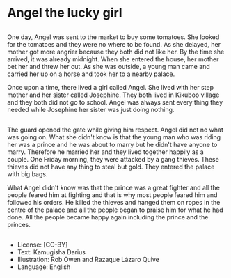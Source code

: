 # Angel the lucky girl

##
One day, Angel was sent to the market to
buy some tomatoes. She looked for the
tomatoes and they were no where to be
found. As she delayed, her mother got more
angrier because they both did not like her. 
By the time she arrived, it was already
midnight. When she entered the house, her
mother bet her and threw her out. As she
was outside, a young man came and carried
her up on a horse and took her to a nearby
palace. 

Once upon a time, there lived a girl called
Angel. She lived with her step mother and
her sister called Josephine. They both lived
in Kikuboo village and they both did not go
to school. Angel was always sent every thing
they needed while Josephine her sister was
just doing nothing. 

##
The guard opened the gate while giving him
respect. Angel did not no what was going
on. What she didn't know is that the young
man who was riding her was a prince and he
was about to marry but he didn't have
anyone to marry. Therefore he married her
and they lived together happily as a couple. 
One Friday morning, they were attacked by
a gang thieves. These thieves did not have
any thing to steal but gold. They entered the
palace with big bags. 

What Angel didn't know was that the prince
was a great fighter and all the people feared
him at fighting and that is why most people
feared him and followed his orders. He killed
the thieves and hanged them on ropes in
the centre of the palace and all the people
began to praise him for what he had done. 
All the people became happy again
including the prince and the princes. 

##
* License: [CC-BY]
* Text: Kamugisha Darius
* Illustration: Rob Owen and Razaque Lázaro Quive
* Language: English
